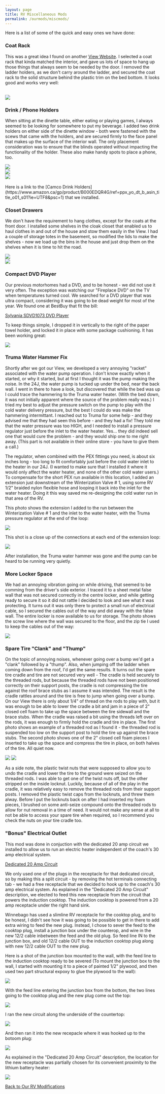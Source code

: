 ```yaml
---
layout: page
title: RV Miscellaneous Mods
permalink: /ourmods/miscmods/
---
```

Here is a list of some of the quick and easy ones we have done:

  <h3>Coat Rack</h3>

This was a great idea I found on another [View Website](http://www.thoseyoungguys.com/2019/03/11/our-winnebago-view-24d-upgrades-and-modifications/).
I selected a coat rack that kinda matched the interior, and gave us lots of space to hang up those things that always seem to be needed by the door.  I removed the ladder holders, as we don't carry around the ladder, and secured the coat rack to the solid structure behind the plastic trim on the bed bottom.  It looks good and works very well:

<br>
<img src="/assets/coatrack2web.jpg"/>
<br>
 <h3>Drink  / Phone Holders</h3>

 When sitting at the dinette table, either eating or playing games, I always seemed to be looking for somewhere to put my beverage.  I added two drink holders on either side of the dinette window - both were fastened with the scews that came with the holders, and are secured firmly to the face panel that makes up the surface of the interior wall.  The only placement consideration was to ensure that the blinds operated without impacting the functionality of the holder.  These also make handy spots to place a phone, too.
 <br>

<img src="/assets/drinkholder1web.jpg"/>

<br>

<img src="/assets/drinkholder2web.jpg"/>

<br>

<img src="/assets/phoneholderwebr.jpg"/>

<br>
<br>
Here is a link to the [Camco Drink Holders](https://www.amazon.ca/gp/product/B000EDQR4G/ref=ppx_yo_dt_b_asin_title_o01_s01?ie=UTF8&psc=1) that we installed.

<h3>Closet Drawers</h3>

We don't have the requirement to hang clothes, except for the coats at the front door.  I installed some shelves in the cloak closet that enabled us to haul clothes in and out of the house and stow them easily in the View.  I had a couple of storage totes in the basement, so modified the lids to make the shelves - now we load up the bins in the house and just drop them on the shelves when it is time to hit the road.

<img src="/assets/closetdrawers2web.jpg"/>

<br>

<img src="/assets/closetdrawers3web.jpg"/>

<h3>Compact DVD Player</h3>

Our previous motorhomes had a DVD, and to be honest - we did not use it very often.  The exception was watching our "Fireplace DVD" on the TV when temperatures turned cool.  We searched for a DVD player that was ultra compact, considering it was going to be dead weight for most of the year.  We found one at BestBuy that fit the bill:

[Sylvania SDVD1073 DVD Player](https://www.bestbuy.ca/en-ca/product/sylvania-sdvd1073-progressive-scan-dvd-player/13014336)

To keep things simple, I dropped it in vertically to the right of the paper towel holder, and locked it in place with some package cushioning.  It has been working great:

<img src="/assets/dvdweb.jpg"/>

<h3>Truma Water Hammer Fix</h3>

Shortly after we got our View, we developed a very annoying "racket" associated with the water pump operation.  I don't know exactly when it started, or why it started, but at first I thought it was the pump making the noise.  In the 24J, the water pump is tucked up under the bed, near the back wall.  I went in there to have a look, but discovered that while the bed was up I could trace the hammering to the Truma water heater.  (With the bed down, it was not initially apparent where the source of the problem really was.)  I tried my best to adjust the pressure switch on the pump to play with the cold water delivery pressure, but the best I could do was make the hammering intermittant.  I reached out to Truma for some help - and they advised me that they had seen this before - and they had a fix!  They told me that the water pressure was too HIGH, and I needed to install a pressure regulator just before the inlet to the water heater.  Yes... they did indeed sell one that would cure the problem - and they would ship one to me right away.  (This part is not available in their online store - you have to give them a call.)

The regulator, when combined with the PEX fittings you need, is about six inches long - too long to fit comfortably just before the cold water inlet to the heater in our 24J.  (I wanted to make sure that I installed it where it would only affect the water heater, and none of the other cold water users.)  To compensate for the short PEX run available in this location, I added an extension just downstream of the Winterization Valve # 1, using some RV 1/2" braided nylon flexible hose and looping it back into the inlet for the water heater.  Doing it this way saved me re-designing the cold water run in that area of the RV.

This photo shows the extension I added to the run between the Winterization Valve # 1 and the inlet to the water heater, with the Truma pressure regulator at the end of the loop:

<img src="/assets/pressureregulator1web.jpg"/>

This shot is a close up of the connections at each end of the extension loop:

<img src="/assets/pressureregulator2web.jpg"/>

After installation, the Truma water hammer was gone and the pump can be heard to be running very quietly.

<h3>More Locker Space</h3>

We had an annoying vibration going on while driving, that seemed to be comming from the driver's side exterior.  I traced it to a sheet metal false wall that was not secured correctly in the centre locker, and while getting ready to secure it so it did not rattle I decided to look and see what it was protecting.  It turns out it was only there to protect a small run of electrical cable, so I secured the cables out of the way and did away with the false wall.  The entire locker is now available to us for storage.  The photo shows the screw line where the wall was secured to the floor, and the zip tie I used to keep the cables out of the way:

<img src="/assets/morelockerroomweb.jpg"/>

<h3>Spare Tire "Clank" and "Thump"</h3>

On the topic of annoying noises, whenever going over a bump we'd get a "clank" followed by a "thump".  Also, when jumping off the ladder when coming down from the roof, I'd get the same results.  It turns out the spare tire cradle and tire are not secured very well - The cradle is held securely to the threaded rods, but because the threaded rods have not been positioned correctly on their support posts, the cradle is not compressing the tire against the roof brace stubs as I assume it was intended.  The result is the cradle rattles around and the tire is free to jump when going over a bump.  On our View there is only about 1/4" of thread on the rods to play with, but it was enough to be able to lower the cradle a bit and jam in a piece of 2" closed cell foam to take up the space between the tire sidewall and the brace stubs.  When the cradle was raised a bit using the threads left over on the rods, it was enough to firmly hold the cradle and tire in place.  The first photo shows an example of a threaded rod as I found it - the threaded rod is suspended too low on the support post to hold the tire up against the brace stubs.  The second photo shows one of the 2" closed cell foam pieces I inserted to take up the space and compress the tire in place, on both halves of the tire.  All quiet now.

<img src="/assets/tirerackbumper2web.jpg"/>

<img src="/assets/tirerackbumper1web.jpg"/>

As a side note, the plastic twist nuts that were supposed to allow you to undo the cradle and lower the tire to the ground were seized on the threaded rods.  I was able to get one of the twist nuts off, but the other stripped on the inside locknut.  Luckily, because of all of the play in the cradle, it was relatively easy to remove the threaded rods from their support posts.  I removed the plastic twist caps from the locknuts, and threw them alway.  Before I put the locknuts back on after I had inserted my foam pieces, I brushed on some anti-seize compound onto the threaded rods to allow for nut removal in a time of need.  It would not make any sense at all to not be able to access your spare tire when required, so I recommend you check the nuts on your tire cradle too.

<h3>"Bonus" Electrical Outlet</h3>

This mod was done in conjuction with the dedicated 20 amp circuit we installed to allow us to run an electric heater independent of the coach's 30 amp electrical system.

[Dedicated 20 Amp Circuit](/ourmods/20ampcircuit/)

We only used one of the plugs in the receptacle for that dedicated circuit, so by making this a split circuit - by removing the hot terminals connecting tab - we had a free receptacle that we decided to hook up to the coach's 30 amp electrical system.  As explained in the "Dedicated 20 Amp Circuit" description, we elected to feed this new receptacle from the circuit that powers the induction cooktop.  The induction cooktop is powered from a 20 amp receptacle under the right hand sink.  

Winnebago has used a slimline RV receptacle for the cooktop plug, and to be honest, I didn't see how it was going to be possible to get in there to add extra wiring to feed the new plug.  Instead, I chose to sever the feed to the cooktop plug, install a junction box under the counterop, and wire in the new 12/2 cable inbetween the feed and the old plug.  So feed line IN to the junction box, and old 12/2 cable OUT to the induction cooktop plug along with new 12/2 cable OUT to the new plug.

Here is a shot of the junction box mounted to the wall, with the feed line to the induction cooktop ready to be severed (To mount the junction box to the wall, I started with mounting it to a piece of painted 1/2" plywood, and then used two part structural expoxy to glue the plywood to the wall):

<img src="/assets/web20Amp6.jpg"/>

With the feed line entering the junction box from the bottom, the two lines going to the cooktop plug and the new plug come out the top:

<img src="/assets/web20Amp8.jpg"/>

I ran the new circuit along the underside of the countertop:

<img src="/assets/web20Amp12.jpg"/>

And then ran it into the new recepacle where it was hooked up to the botoom plug:

<img src="/assets/web20Amp15.jpg"/>

As explained in the "Dedicated 20 Amp Circuit" description, the location for the new receptacle was partially chosen for its convenient proximity to the lithium battery heater:

<img src="/assets/web20Amp17.jpg"/>





<br>

[Back to Our RV Modifications](/ourmods/)

